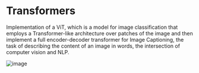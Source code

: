 # Transformers

Implementation of a ViT, which is a model for image classification that employs a Transformer-like architecture over patches of the image and then implement a full encoder-decoder transformer for Image Captioning, the task of describing the content of an image in words, the intersection of computer vision and NLP.

![image](https://drive.google.com/uc?export=view&id=1xQM__gxEhpZJoMboUXU6dWvpHD0Y9V-T)
